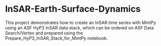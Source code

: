 # InSAR-Earth-Surface-Dynamics

This project demonstrates how to create an InSAR time series with MintPy using an ASF HyP3 InSAR data stack, which can be ordered on ASF Data Search/Vertex and prepared using the Prepare_HyP3_InSAR_Stack_for_MintPy notebook.

